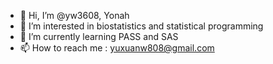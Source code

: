- 👋 Hi, I’m @yw3608, Yonah
- 👀 I’m interested in biostatistics and statistical programming
- 🌱 I’m currently learning PASS and SAS
- 📫 How to reach me : yuxuanw808@gmail.com


<!---
yw3608/yw3608 is a ✨ special ✨ repository because its `README.md` (this file) appears on your GitHub profile.
You can click the Preview link to take a look at your changes.
--->
